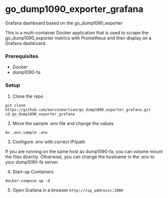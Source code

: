 # go_dump1090_exporter_grafana
Grafana dashboard based on the go_dump1090_exporter

This is a multi-container Docker application that is used to scrape the go_dump1090_exporter metrics with Prometheus and then display on a Grafana dashboard. 

### Prerequisites
* Docker
* dump1090-fa

### Setup

1. Clone the repo
```
git clone https://github.com/marvinmartian/go_dump1090_exporter_grafana.git
cd go_dump1090_exporter_grafana
```

2. Move the sample .env file and change the values
```
mv .env.sample .env
```

3. Configure .env with correct IP/path

If you are running on the same host as dump1090-fa, you can volume mount the files directly. Otherwise, you can change the hostname in the .env to your dump1090-fa server.

4. Start-up Containers
```
docker-compose up -d
```

5. Open Grafana in a browser
`http://<ip_address>:3000`

